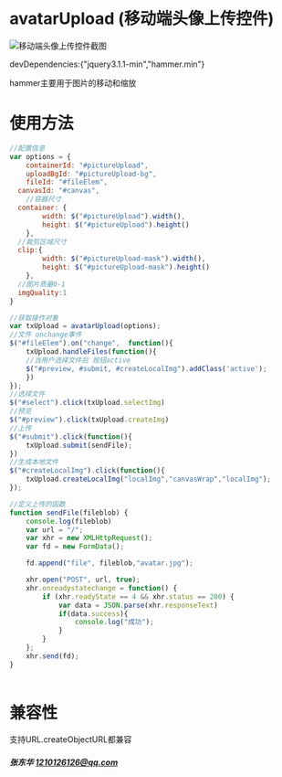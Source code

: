 # avatarUpload (移动端头像上传控件)
 
![移动端头像上传控件截图](https://github.com/yeahisme/avatarUpload/blob/master/screenshot.png)

devDependencies:{"jquery3.1.1-min","hammer.min"}

hammer主要用于图片的移动和缩放
# 使用方法
```JavaScript
//配置信息
var options = {
	containerId: "#pictureUpload",
	uploadBgId: "#pictureUpload-bg",
	fileId: "#fileElem",
  canvasId: "#canvas",
	//容器尺寸
  container: {
		width: $("#pictureUpload").width(),
		height: $("#pictureUpload").height()
	},
  //裁剪区域尺寸
  clip:{
		width: $("#pictureUpload-mask").width(),
		height: $("#pictureUpload-mask").height()
	},
  //图片质量0-1	
  imgQuality:1
}
```

```JavaScript
//获取操作对象
var txUpload = avatarUpload(options);
//文件 onchange事件
$("#fileElem").on("change",  function(){
	txUpload.handleFiles(function(){
    //当用户选择文件后 按钮active
    $("#preview, #submit, #createLocalImg").addClass('active');
	})
});
//选择文件
$("#select").click(txUpload.selectImg)
//预览
$("#preview").click(txUpload.createImg)
//上传
$("#submit").click(function(){
	txUpload.submit(sendFile);
})
//生成本地文件
$("#createLocalImg").click(function(){
	txUpload.createLocalImg("localImg","canvasWrap","localImg");
});
```

```JavaScript
//定义上传的函数
function sendFile(fileblob) {
	console.log(fileblob)
	var url = "/";
	var xhr = new XMLHttpRequest();
	var fd = new FormData();

	fd.append("file", fileblob,"avatar.jpg");

	xhr.open("POST", url, true);
	xhr.onreadystatechange = function() {
		if (xhr.readyState == 4 && xhr.status == 200) {
			var data = JSON.parse(xhr.responseText)
			if(data.success){
				console.log("成功");
			}
		}
	};
	xhr.send(fd);
}
		
```
# 兼容性
支持URL.createObjectURL都兼容  

##### 张东华 1210126126@qq.com

